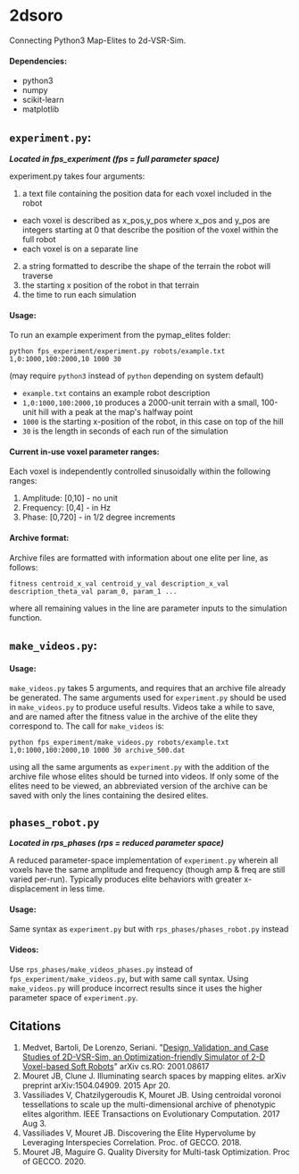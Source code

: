 # 2dsoro
Connecting Python3 Map-Elites to 2d-VSR-Sim.

#### Dependencies:
* python3
* numpy
* scikit-learn
* matplotlib

## `experiment.py`:
***Located in fps_experiment (fps = full parameter space)***

experiment.py takes four arguments:
1. a text file containing the position data for each voxel included in the robot
  * each voxel is described as x_pos,y_pos where x_pos and y_pos are integers starting at 0 that describe the position of the voxel within the full robot
  * each voxel is on a separate line
2. a string formatted to describe the shape of the terrain the robot will traverse
3. the starting x position of the robot in that terrain
4. the time to run each simulation

#### Usage:
To run an example experiment from the pymap_elites folder:

`python fps_experiment/experiment.py robots/example.txt 1,0:1000,100:2000,10 1000 30`

(may require `python3` instead of `python` depending on system default)

* `example.txt` contains an example robot description
* `1,0:1000,100:2000,10` produces a 2000-unit terrain with a small, 100-unit hill with a peak at the map's halfway point
* `1000` is the starting x-position of the robot, in this case on top of the hill
* `30` is the length in seconds of each run of the simulation


#### Current in-use voxel parameter ranges:
Each voxel is independently controlled sinusoidally within the following ranges:
1. Amplitude: [0,10] - no unit
2. Frequency: [0,4] - in Hz
3. Phase: [0,720] - in 1/2 degree increments


#### Archive format:
Archive files are formatted with information about one elite per line, as follows:

`fitness centroid_x_val centroid_y_val description_x_val description_theta_val param_0, param_1 ...`

where all remaining values in the line are parameter inputs to the simulation function.

## `make_videos.py`:
#### Usage:
`make_videos.py` takes 5 arguments, and requires that an archive file already be generated. The same arguments used for `experiment.py` should be used in `make_videos.py` to produce useful results. Videos take a while to save, and are named after the fitness value in the archive of the elite they correspond to. The call for `make_videos` is:

`python fps_experiment/make_videos.py robots/example.txt 1,0:1000,100:2000,10 1000 30 archive_500.dat`

using all the same arguments as `experiment.py` with the addition of the archive file whose elites should be turned into videos. If only some of the elites need to be viewed, an abbreviated version of the archive can be saved with only the lines containing the desired elites.

## `phases_robot.py`
***Located in rps_phases (rps = reduced parameter space)***

A reduced parameter-space implementation of `experiment.py` wherein all voxels have the same amplitude and frequency (though amp & freq are still varied per-run). Typically produces elite behaviors with greater x-displacement in less time.
#### Usage:
Same syntax as `experiment.py` but with `rps_phases/phases_robot.py` instead
#### Videos:
Use `rps_phases/make_videos_phases.py` instead of `fps_experiment/make_videos.py`, but with same call syntax. Using `make_videos.py` will produce incorrect results since it uses the higher parameter space of `experiment.py`.

## Citations
1. Medvet, Bartoli, De Lorenzo, Seriani. "[Design, Validation, and Case Studies of 2D-VSR-Sim, an Optimization-friendly Simulator of 2-D Voxel-based Soft Robots](https://arxiv.org/abs/2001.08617)" arXiv cs.RO: 2001.08617
2. Mouret JB, Clune J. Illuminating search spaces by mapping elites. arXiv preprint arXiv:1504.04909. 2015 Apr 20.
3. Vassiliades V, Chatzilygeroudis K, Mouret JB. Using centroidal voronoi tessellations to scale up the multi-dimensional archive of phenotypic elites algorithm. IEEE Transactions on Evolutionary Computation. 2017 Aug 3.
4. Vassiliades V, Mouret JB. Discovering the Elite Hypervolume by Leveraging Interspecies Correlation. Proc. of GECCO. 2018.
5. Mouret JB, Maguire G. Quality Diversity for Multi-task Optimization. Proc of GECCO. 2020.
